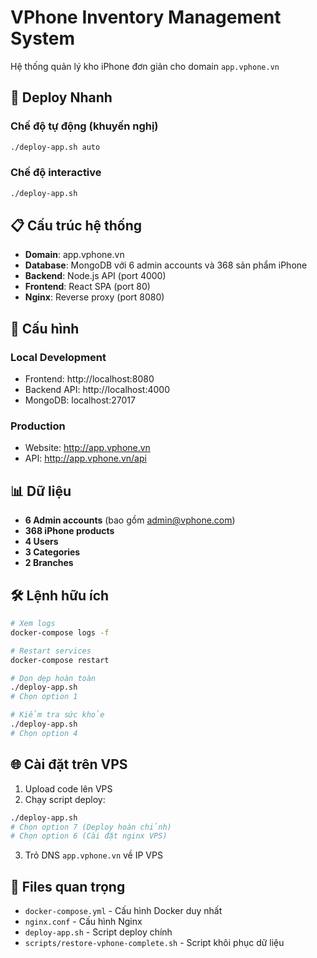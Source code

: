 # VPhone Inventory Management System

Hệ thống quản lý kho iPhone đơn giản cho domain `app.vphone.vn`

## 🚀 Deploy Nhanh

### Chế độ tự động (khuyến nghị)
```bash
./deploy-app.sh auto
```

### Chế độ interactive
```bash
./deploy-app.sh
```

## 📋 Cấu trúc hệ thống

- **Domain**: app.vphone.vn
- **Database**: MongoDB với 6 admin accounts và 368 sản phẩm iPhone
- **Backend**: Node.js API (port 4000)
- **Frontend**: React SPA (port 80)
- **Nginx**: Reverse proxy (port 8080)

## 🔧 Cấu hình

### Local Development
- Frontend: http://localhost:8080
- Backend API: http://localhost:4000
- MongoDB: localhost:27017

### Production
- Website: http://app.vphone.vn
- API: http://app.vphone.vn/api

## 📊 Dữ liệu

- **6 Admin accounts** (bao gồm admin@vphone.com)
- **368 iPhone products**
- **4 Users**
- **3 Categories**
- **2 Branches**

## 🛠️ Lệnh hữu ích

```bash
# Xem logs
docker-compose logs -f

# Restart services
docker-compose restart

# Dọn dẹp hoàn toàn
./deploy-app.sh
# Chọn option 1

# Kiểm tra sức khỏe
./deploy-app.sh  
# Chọn option 4
```

## 🌐 Cài đặt trên VPS

1. Upload code lên VPS
2. Chạy script deploy:
```bash
./deploy-app.sh
# Chọn option 7 (Deploy hoàn chỉnh)
# Chọn option 6 (Cài đặt nginx VPS)
```

3. Trỏ DNS `app.vphone.vn` về IP VPS

## 📁 Files quan trọng

- `docker-compose.yml` - Cấu hình Docker duy nhất
- `nginx.conf` - Cấu hình Nginx
- `deploy-app.sh` - Script deploy chính
- `scripts/restore-vphone-complete.sh` - Script khôi phục dữ liệu 